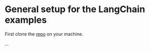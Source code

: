 # General setup for the LangChain examples

First clone the [repo](https://github.com/hemidactylus/langchain-cassio-examples) on your machine.

...
